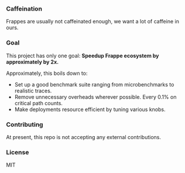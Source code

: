 ### Caffeination

Frappes are usually not caffeinated enough, we want a lot of caffeine in ours.

### Goal

This project has only one goal: **Speedup Frappe ecosystem by approximately by 2x.**

Approximately, this boils down to:
- Set up a good benchmark suite ranging from microbenchmarks to realistic traces.
- Remove unnecessary overheads wherever possible. Every 0.1% on critical path counts.
- Make deployments resource efficient by tuning various knobs.


### Contributing

At present, this repo is not accepting any external contributions.

### License

MIT
